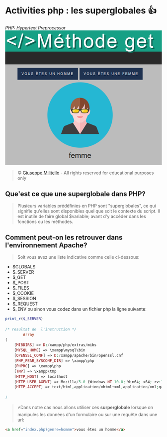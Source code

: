 # Activities php : les superglobales 👍
*PHP: Hypertext Preprocessor*<br>
![cover](./asset/HkfXSEWWa.png)
> &copy;  [Giuseppe Militello](https://www.linkedin.com/in/giuseppe-militello-22406ab0/) - All rights reserved for educational purposes only

## Que'est ce que une superglobale dans PHP?
>Plusieurs variables prédéfinies en PHP sont "superglobales", ce qui signifie qu'elles sont disponibles quel que soit le contexte du script. Il est inutile de faire global $variable; avant d'y accéder dans les fonctions ou les méthodes. 

## Comment peut-on les retrouver dans l'environnement Apache?
> Soit vous avez une liste indicative comme celle ci-dessous:
* $GLOBALS
* $_SERVER
* $_GET
* $_POST
* $_FILES
* $_COOKIE
* $_SESSION
* $_REQUEST
* $_ENV
 ou sinon vous codez dans un fichier php la ligne suivante:
```php
print_r($_SERVER)

/* resultat de  l'instruction */
        Array
(
    [MIBDIRS] => D:/xampp/php/extras/mibs
    [MYSQL_HOME] => \xampp\mysql\bin
    [OPENSSL_CONF] => D:/xampp/apache/bin/openssl.cnf
    [PHP_PEAR_SYSCONF_DIR] => \xampp\php
    [PHPRC] => \xampp\php
    [TMP] => \xampp\tmp
    [HTTP_HOST] => localhost
    [HTTP_USER_AGENT] => Mozilla/5.0 (Windows NT 10.0; Win64; x64; rv:109.0) Gecko/20100101 Firefox/118.0
    [HTTP_ACCEPT] => text/html,application/xhtml+xml,application/xml;q=0.9,image/avif,image/webp,*/*;q=0.8

)

```
>⚡️Dans notre cas nous allons utiliser ces **surperglobale** lorsque on manipules les données d'un formulaire ou sur une requête dans une url:
```html
<a href="index.php?genre=homme">vous êtes un homme</a>

```